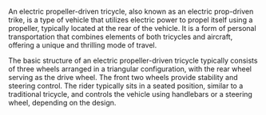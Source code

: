 An electric propeller-driven tricycle, also known as an electric prop-driven trike, is a type of vehicle that utilizes electric power to propel itself using a propeller, typically located at the rear of the vehicle. It is a form of personal transportation that combines elements of both tricycles and aircraft, offering a unique and thrilling mode of travel.

The basic structure of an electric propeller-driven tricycle typically consists of three wheels arranged in a triangular configuration, with the rear wheel serving as the drive wheel. The front two wheels provide stability and steering control. The rider typically sits in a seated position, similar to a traditional tricycle, and controls the vehicle using handlebars or a steering wheel, depending on the design.
